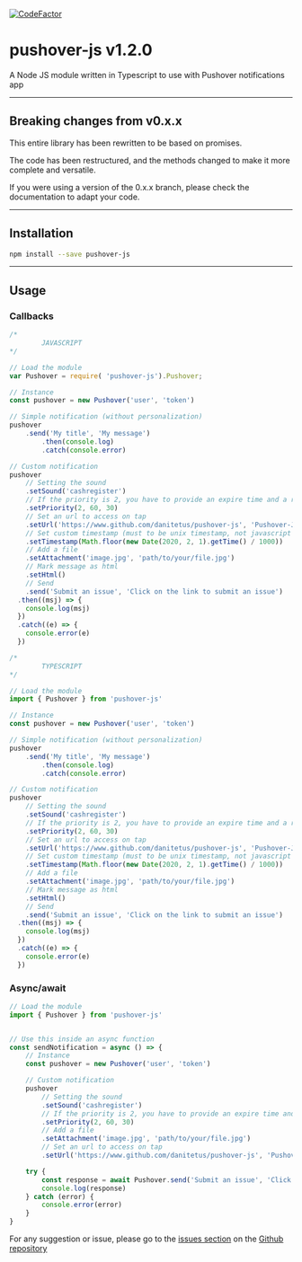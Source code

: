 [![CodeFactor](https://www.codefactor.io/repository/github/danitetus/pushover-js/badge)](https://www.codefactor.io/repository/github/danitetus/pushover-js)

# pushover-js v1.2.0

A Node JS module written in Typescript to use with Pushover notifications app

---

## Breaking changes from v0.x.x

This entire library has been rewritten to be based on promises.

The code has been restructured, and the methods changed to make it more complete and versatile.

If you were using a version of the 0.x.x branch, please check the documentation to adapt your code.

---

## Installation

```bash
npm install --save pushover-js
```

---

## Usage

### Callbacks

```javascript
/*
        JAVASCRIPT
*/

// Load the module
var Pushover = require( 'pushover-js').Pushover;

// Instance
const pushover = new Pushover('user', 'token')

// Simple notification (without personalization)
pushover
    .send('My title', 'My message')
        .then(console.log)
        .catch(console.error)

// Custom notification
pushover
    // Setting the sound
    .setSound('cashregister')
    // If the priority is 2, you have to provide an expire time and a retry time (see the official API for more info)
    .setPriority(2, 60, 30)
    // Set an url to access on tap
    .setUrl('https://www.github.com/danitetus/pushover-js', 'Pushover-JS github')
    // Set custom timestamp (must to be unix timestamp, not javascript time!!!)
    .setTimestamp(Math.floor(new Date(2020, 2, 1).getTime() / 1000))
    // Add a file
    .setAttachment('image.jpg', 'path/to/your/file.jpg')
    // Mark message as html
    .setHtml()
    // Send
    .send('Submit an issue', 'Click on the link to submit an issue')
  .then((msj) => {
    console.log(msj)
  })
  .catch((e) => {
    console.error(e)
  })
```

```typescript
/*
        TYPESCRIPT
*/

// Load the module
import { Pushover } from 'pushover-js'

// Instance
const pushover = new Pushover('user', 'token')

// Simple notification (without personalization)
pushover
    .send('My title', 'My message')
        .then(console.log)
        .catch(console.error)

// Custom notification
pushover
    // Setting the sound
    .setSound('cashregister')
    // If the priority is 2, you have to provide an expire time and a retry time (see the official API for more info)
    .setPriority(2, 60, 30)
    // Set an url to access on tap
    .setUrl('https://www.github.com/danitetus/pushover-js', 'Pushover-JS github')
    // Set custom timestamp (must to be unix timestamp, not javascript time!!!)
    .setTimestamp(Math.floor(new Date(2020, 2, 1).getTime() / 1000))
    // Add a file
    .setAttachment('image.jpg', 'path/to/your/file.jpg')
    // Mark message as html
    .setHtml()
    // Send
    .send('Submit an issue', 'Click on the link to submit an issue')
  .then((msj) => {
    console.log(msj)
  })
  .catch((e) => {
    console.error(e)
  })
```

### Async/await

```typescript
// Load the module
import { Pushover } from 'pushover-js'


// Use this inside an async function
const sendNotification = async () => {
    // Instance
    const pushover = new Pushover('user', 'token')

    // Custom notification
    pushover
        // Setting the sound
        .setSound('cashregister')
        // If the priority is 2, you have to provide an expire time and a retry time (see the official API for more info)
        .setPriority(2, 60, 30)
        // Add a file
        .setAttachment('image.jpg', 'path/to/your/file.jpg')
        // Set an url to access on tap
        .setUrl('https://www.github.com/danitetus/pushover-js', 'Pushover-JS github')

    try {
        const response = await Pushover.send('Submit an issue', 'Click on the link to submit an issue')
        console.log(response)
    } catch (error) {
        console.error(error)
    }
}

```

For any suggestion or issue, please go to the [issues section](http://www.github.com/danitetus/pushover-js) on the [Github repository](https://www.github.com/danitetus/pushover-js)

